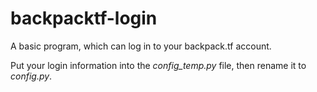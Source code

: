 # backpacktf-login
A basic program, which can log in to your backpack.tf account.

Put your login information into the *config_temp.py* file, then rename it to *config.py*.
